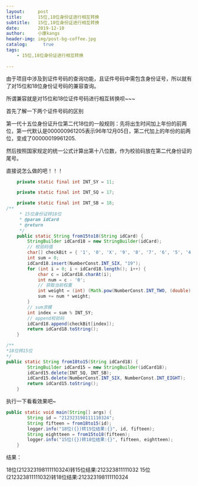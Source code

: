 ```yaml
---
layout:     post
title:      15位,18位身份证进行相互转换
subtitle:   15位,18位身份证进行相互转换
date:       2019-12-10           
author:     小康kangs                
header-img: img/post-bg-coffee.jpg
catalog: 	  true
tags:
    - 15位,18位身份证进行相互转换
        
---
```




由于项目中涉及到证件号码的查询功能，且证件号码中需包含身份证号，所以就有了对15位和18位身份证号码的兼容查询。

所谓兼容就是对15位和18位证件号码进行相互转换呗~~~

首先了解一下两个证件号码的区别

第一代十五位身份证升位第二代18位的一般规则：先将出生时间加上年份的前两位，第一代默认是000000961205表示96年12月05日，第二代加上的年份的前两位，变成了00000019961205.

然后按照国家规定的统一公式计算出第十八位数，作为校验码放在第二代身份证的尾号。



直接说怎么做的吧！！！



```java
    private static final int INT_SY = 11;

    private static final int INT_SQ = 17;

    private static final int INT_SB = 18; 
/**
     * 15位身份证转18位
     * @param idCard
     * @return
     */
    public static String from15to18(String idCard) {
        StringBuilder idCard18 = new StringBuilder(idCard);
        // 校验码值
        char[] checkBit = { '1', '0', 'X', '9', '8', '7', '6', '5', '4', '3', '2' };
        int sum = 0;
        idCard18.insert(NumberConst.INT_SIX, "19");
        for (int i = 0; i < idCard18.length(); i++) {
            char c = idCard18.charAt(i);
            int num = c - '0';
            // 获取当前权重
            int weight = (int) (Math.pow(NumberConst.INT_TWO, (double) idCard18.length() - i)) % INT_SY;
            sum += num * weight;
        }
        // sum求模
        int index = sum % INT_SY;
        // append校验码
        idCard18.append(checkBit[index]);
        return idCard18.toString();
    }
```

```java
/**
*18位转15位
*/
public static String from18to15(String idCard18) {
        StringBuilder idCard15 = new StringBuilder(idCard18);
        idCard15.delete(INT_SQ, INT_SB);
        idCard15.delete(NumberConst.INT_SIX, NumberConst.INT_EIGHT);
        return idCard15.toString();
    }
```

执行一下看看效果吧~

```java
public static void main(String[] args) {
        String id = "212323198111110324";
        String fifteen = from18to15(id);
        logger.info("18位({})转15位结果:{}", id, fifteen);
        String eightteen = from15to18(fifteen);
        logger.info("15位({})转18位结果:{}", fifteen, eightteen);
    }
```



结果：

18位(212323198111110324)转15位结果:212323811111032
15位(212323811111032)转18位结果:212323198111110324

